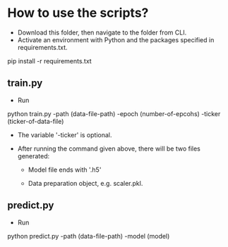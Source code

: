 # How to use the scripts?

* Download this folder, then navigate to the folder from CLI.
* Activate an environment with Python and the packages specified in requirements.txt.

>
 pip install -r requirements.txt

## train.py
* Run

>
  python train.py -path (data-file-path) -epoch (number-of-epcohs) -ticker (ticker-of-data-file)

* The variable '-ticker' is optional.
* After running the command given above, there will be two files generated:

  - Model file ends with '.h5'

  - Data preparation object, e.g. scaler.pkl.

## predict.py
* Run

>
  python predict.py -path (data-file-path) -model (model)
